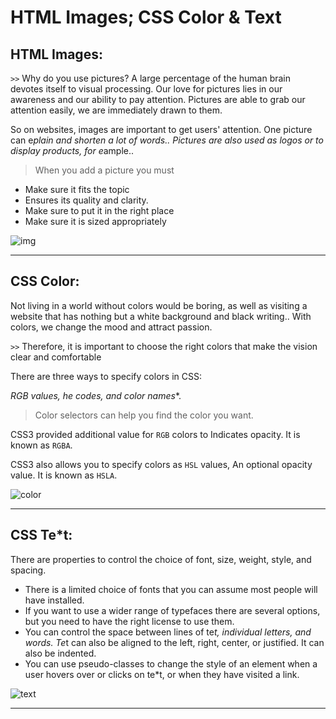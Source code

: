 # HTML Images; CSS Color & Text

## **HTML Images:**

`>>` Why do you use pictures?
A large percentage of the human brain devotes itself to visual processing. Our love for pictures lies in our awareness and our ability to pay attention. Pictures are able to grab our attention easily, we are immediately drawn to them.

So on websites, images are important to get users' attention. One picture can e*plain and shorten a lot of words..
Pictures are also used as logos or to display products, for e*ample..

>  When you add a picture you must

* Make sure it fits the topic
* Ensures its quality and clarity.
* Make sure to put it in the right place
* Make sure it is sized appropriately

![img](https://encrypted-tbn0.gstatic.com/images?q=tbn:ANd9GcR70VtbDpGaaJ_cuwbDEFcJSAYcblqKq3qt0VBqmwMVtpi9tEUzyVTyrTDR6FLh*kMQ*QM&usqp=CAU)

---

## **CSS Color:**

Not living in a world without colors would be boring, as well as visiting a website that has nothing but a white background and black writing..
With colors, we change the mood and attract passion.

`>>` Therefore, it is important to choose the right colors that make the vision clear and comfortable


There are three ways to specify colors in CSS:

**RGB values, he* codes, and color names**.

> Color selectors can help you find the color you want.

CSS3 provided additional value for `RGB` colors to
Indicates opacity. It is known as `RGBA`.

CSS3 also allows you to specify colors as `HSL` values,
An optional opacity value. It is known as `HSLA`.


![color](https://cdn.educba.com/academy/wp-content/uploads/2020/03/CSS-Color-Codes.jpg)

---

## **CSS Te*t:**

There are properties to control the choice of font, size, 
weight, style, and spacing.

* There is a limited choice of fonts that you can assume 
most people will have installed.
* If you want to use a wider range of typefaces there are 
several options, but you need to have the right license 
to use them.
* You can control the space between lines of te*t, 
individual letters, and words. Te*t can also be aligned 
to the left, right, center, or justified. It can also be 
indented.
* You can use pseudo-classes to change the style of an 
element when a user hovers over or clicks on te*t, or 
when they have visited a link.

![text](https://html-css-js.com/images/tiles/css-font-styles.jpg)

---
